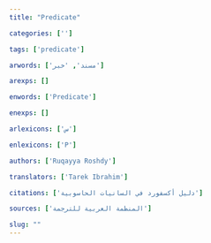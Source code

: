 ```yaml
---
title: "Predicate"

categories: ['']

tags: ['predicate']

arwords: ['مسند', 'خبر']

arexps: []

enwords: ['Predicate']

enexps: []

arlexicons: ['س']

enlexicons: ['P']

authors: ['Ruqayya Roshdy']

translators: ['Tarek Ibrahim']

citations: ['دليل أكسفورد في السانيات الحاسوبية']

sources: ['المنظمة العربية للترجمة']

slug: ""
---
```

